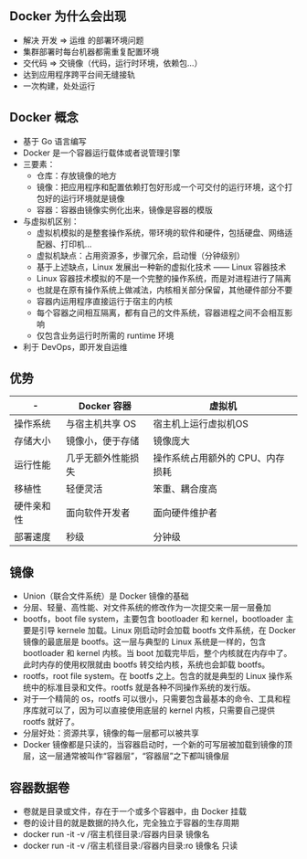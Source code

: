 ## Docker 为什么会出现
- 解决 开发  =>  运维 的部署环境问题
- 集群部署时每台机器都需重复配置环境
- 交代码  =>  交镜像（代码，运行时环境，依赖包...）
- 达到应用程序跨平台间无缝接轨
- 一次构建，处处运行

## Docker 概念
- 基于 Go 语言编写
- Docker 是一个容器运行载体或者说管理引擎
- 三要素：
  - 仓库：存放镜像的地方
  - 镜像：把应用程序和配置依赖打包好形成一个可交付的运行环境，这个打包好的运行环境就是镜像
  - 容器：容器由镜像实例化出来，镜像是容器的模版
- 与虚拟机区别：
  - 虚拟机模拟的是整套操作系统，带环境的软件和硬件，包括硬盘、网络适配器、打印机...
  - 虚拟机缺点：占用资源多，步骤冗余，启动慢（分钟级别）
  - 基于上述缺点，Linux 发展出一种新的虚拟化技术 —— Linux 容器技术
  - Linux 容器技术模拟的不是一个完整的操作系统，而是对进程进行了隔离
  - 也就是在原有操作系统上做减法，内核相关部分保留，其他硬件部分不要
  - 容器内运用程序直接运行于宿主的内核
  - 每个容器之间相互隔离，都有自己的文件系统，容器进程之间不会相互影响
  - 仅包含业务运行时所需的 runtime 环境
- 利于 DevOps，即开发自运维

## 优势

| - | Docker 容器 | 虚拟机 |
| - | - | - |
| 操作系统 | 与宿主机共享 OS | 宿主机上运行虚拟机OS |
| 存储大小 | 镜像小，便于存储 | 镜像庞大 |
| 运行性能 | 几乎无额外性能损失 | 操作系统占用额外的 CPU、内存损耗 |
| 移植性 | 轻便灵活 | 笨重、耦合度高 |
| 硬件亲和性 | 面向软件开发者 | 面向硬件维护者 |
| 部署速度 | 秒级 | 分钟级 |

## 镜像
- Union（联合文件系统）是 Docker 镜像的基础
- 分层、轻量、高性能、对文件系统的修改作为一次提交来一层一层叠加
- bootfs，boot file system，主要包含 bootloader 和 kernel，bootloader 主要是引导 kernele 加载。Linux 刚启动时会加载 bootfs 文件系统，在 Docker 镜像的最底层是 bootfs。这一层与典型的 Linux 系统是一样的，包含 bootloader 和 kernel 内核。当 boot 加载完毕后，整个内核就在内存中了。此时内存的使用权限就由 bootfs 转交给内核，系统也会卸载 bootfs。
- rootfs，root file system。在 bootfs 之上。包含的就是典型的 Linux 操作系统中的标准目录和文件。rootfs 就是各种不同操作系统的发行版。
- 对于一个精简的 os，rootfs 可以很小，只需要包含最基本的命令、工具和程序库就可以了，因为可以直接使用底层的 kernel 内核，只需要自己提供 rootfs 就好了。
- 分层好处：资源共享，镜像的每一层都可以被共享
- Docker 镜像都是只读的，当容器启动时，一个新的可写层被加载到镜像的顶层，这一层通常被叫作“容器层”，“容器层”之下都叫镜像层

## 容器数据卷
- 卷就是目录或文件，存在于一个或多个容器中，由 Docker 挂载
- 卷的设计目的就是数据的持久化，完全独立于容器的生存周期
- docker run -it -v /宿主机径目录:/容器内目录 镜像名
- docker run -it -v /宿主机径目录:/容器内目录:ro 镜像名  只读
